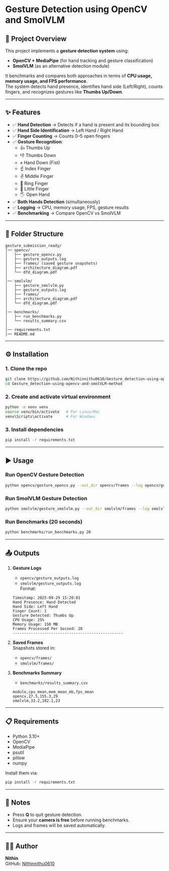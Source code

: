 # Gesture Detection using OpenCV and SmolVLM

## 📌 Project Overview
This project implements a **gesture detection system** using:
- **OpenCV + MediaPipe** (for hand tracking and gesture classification)
- **SmolVLM** (as an alternative detection module)

It benchmarks and compares both approaches in terms of **CPU usage, memory usage, and FPS performance**.  
The system detects hand presence, identifies hand side (Left/Right), counts fingers, and recognizes gestures like **Thumbs Up/Down**.

---

## ✨ Features
- ✅ **Hand Detection** → Detects if a hand is present and its bounding box  
- ✅ **Hand Side Identification** → Left Hand / Right Hand  
- ✅ **Finger Counting** → Counts 0–5 open fingers  
- ✅ **Gesture Recognition**:
  - 👍 Thumbs Up
  - 👎 Thumbs Down
  - ✊ Hand Down (Fist)
  - ☝ Index Finger
  - ✌ Middle Finger
  - 🤟 Ring Finger
  - 🤘 Little Finger
  - 🖐 Open Hand
- ✅ **Both Hands Detection** (simultaneously)  
- ✅ **Logging** → CPU, memory usage, FPS, gesture results  
- ✅ **Benchmarking** → Compare OpenCV vs SmolVLM  

---

## 📂 Folder Structure
```
gesture_submission_ready/
│── opencv/
│   ├── gesture_opencv.py
│   ├── gesture_outputs.log
│   ├── frames/ (saved gesture snapshots)
│   ├── architecture_diagram.pdf
│   └── dfd_diagram.pdf
│
│── smolvlm/
│   ├── gesture_smolvlm.py
│   ├── gesture_outputs.log
│   ├── frames/
│   ├── architecture_diagram.pdf
│   └── dfd_diagram.pdf
│
│── benchmarks/
│   ├── run_benchmarks.py
│   └── results_summary.csv
│
│── requirements.txt
│── README.md
```

---

## ⚙️ Installation

### 1. Clone the repo
```bash
git clone https://github.com/Nithinnithu0610/Gesture_detection-using-opencv-and-smolVLM-method.git
cd Gesture_detection-using-opencv-and-smolVLM-method
```

### 2. Create and activate virtual environment
```bash
python -m venv venv
source venv/bin/activate   # For Linux/Mac
venv\Scripts\activate      # For Windows
```

### 3. Install dependencies
```bash
pip install -r requirements.txt
```

---

## ▶️ Usage

### Run OpenCV Gesture Detection
```bash
python opencv/gesture_opencv.py --out_dir opencv/frames --log opencv/gesture_outputs.log
```

### Run SmolVLM Gesture Detection
```bash
python smolvlm/gesture_smolvlm.py --out_dir smolvlm/frames --log smolvlm/gesture_outputs.log
```

### Run Benchmarks (20 seconds)
```bash
python benchmarks/run_benchmarks.py 20
```

---

## 📤 Outputs

1. **Gesture Logs**  
   - `opencv/gesture_outputs.log`  
   - `smolvlm/gesture_outputs.log`  
   Format:
   ```
   Timestamp: 2025-09-29 15:20:01
   Hand Presence: Hand Detected
   Hand Side: Left Hand
   Finger Count: 1
   Gesture Detected: Thumbs Up
   CPU Usage: 25%
   Memory Usage: 150 MB
   Frames Processed Per Second: 28
   -------------------------------------------------
   ```

2. **Saved Frames**  
   Snapshots stored in:
   - `opencv/frames/`
   - `smolvlm/frames/`

3. **Benchmarks Summary**  
   - `benchmarks/results_summary.csv`
   ```
   module,cpu_mean,mem_mean_mb,fps_mean
   opencv,27.5,155.3,29
   smolvlm,33.2,182.1,23
   ```

---

## 📋 Requirements
- Python 3.10+
- OpenCV
- MediaPipe
- psutil
- pillow
- numpy

Install them via:
```bash
pip install -r requirements.txt
```

---

## 📝 Notes
- Press **Q** to quit gesture detection.  
- Ensure your **camera is free** before running benchmarks.  
- Logs and frames will be saved automatically.  

---

## 👨‍💻 Author
**Nithin**  
GitHub: [Nithinnithu0610](https://github.com/Nithinnithu0610)  
